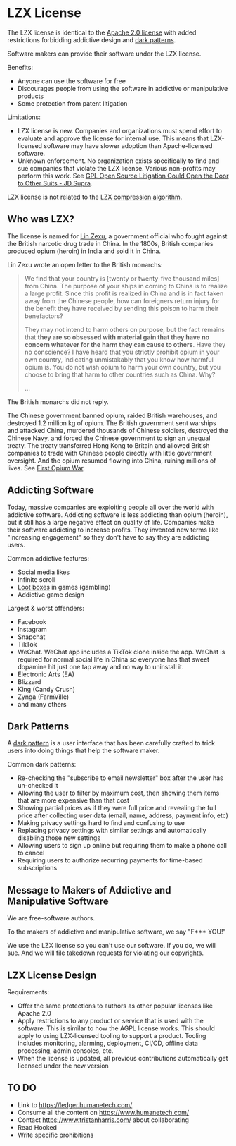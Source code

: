 # LZX License

The LZX license is identical to the [Apache 2.0 license](https://www.apache.org/licenses/LICENSE-2.0.html)
with added restrictions forbidding addictive design and
[dark patterns](https://en.wikipedia.org/wiki/Dark_pattern).

Software makers can provide their software under the LZX license.

Benefits:
- Anyone can use the software for free
- Discourages people from using the software in addictive or manipulative products
- Some protection from patent litigation

Limitations:
- LZX license is new.
  Companies and organizations must spend effort to evaluate and approve the
  license for internal use.  This means that LZX-licensed software may have
  slower adoption than Apache-licensed software.
- Unknown enforcement.
  No organization exists specifically to find and sue companies that violate the LZX license.
  Various non-profits may perform this work.
  See [GPL Open Source Litigation Could Open the Door to Other Suits - JD Supra](https://www.jdsupra.com/legalnews/gpl-open-source-litigation-could-open-9594215/).

LZX license is not related to the [LZX compression algorithm](https://en.wikipedia.org/wiki/LZX).

## Who was LZX?

The license is named for [Lin Zexu](https://en.wikipedia.org/wiki/Lin_Zexu),
a government official who fought against the British narcotic drug trade in China.
In the 1800s, British companies produced opium (heroin) in India and sold it in China.

Lin Zexu wrote an open letter to the British monarchs:

> We find that your country is [twenty or twenty-five thousand miles] from China.
> The purpose of your ships in coming to China is to realize a large profit.
> Since this profit is realized in China and is in fact taken away from the
> Chinese people, how can foreigners return injury for the benefit they have
> received by sending this poison to harm their benefactors?
> 
> They may not intend to harm others on purpose, but the fact remains that
> **they are so obsessed with material gain that they have no concern whatever
> for the harm they can cause to others**. Have they no conscience?
> I have heard that you strictly prohibit opium in your own country,
> indicating unmistakably that you know how harmful opium is.
> You do not wish opium to harm your own country, but you choose to bring
> that harm to other countries such as China. Why? 
> 
> ...

The British monarchs did not reply.

The Chinese government banned opium, raided British warehouses,
and destroyed 1.2 million kg of opium.
The British government sent warships and attacked China,
murdered thousands of Chinese soldiers, destroyed the Chinese Navy,
and forced the Chinese government to sign an unequal treaty.
The treaty transferred Hong Kong to Britain and allowed British companies
to trade with Chinese people directly with little government oversight.
And the opium resumed flowing into China, ruining millions of lives.
See [First Opium War](https://en.wikipedia.org/wiki/First_Opium_War).

## Addicting Software
Today, massive companies are exploiting people all over the world with addictive software.
Addicting software is less addicting than opium (heroin),
but it still has a large negative effect on quality of life.
Companies make their software addicting to increase profits.
They invented new terms like "increasing engagement" so they don't have to say they are
addicting users.

Common addictive features:
- Social media likes
- Infinite scroll
- [Loot boxes](https://www.tomsguide.com/us/what-are-loot-boxes-microtransactions,news-26161.html) in games (gambling)
- Addictive game design

Largest & worst offenders:
- Facebook
- Instagram
- Snapchat
- TikTok
- WeChat.  WeChat app includes a TikTok clone inside the app.
  WeChat is required for normal social life in China so everyone
  has that sweet dopamine hit just one tap away and no way to uninstall it.
- Electronic Arts (EA)
- Blizzard
- King (Candy Crush)
- Zynga (FarmVille)
- and many others

## Dark Patterns
A [dark pattern](https://en.wikipedia.org/wiki/Dark_pattern)
is a user interface that has been carefully crafted to trick users into doing things
that help the software maker.

Common dark patterns:
- Re-checking the "subscribe to email newsletter" box after the user has un-checked it
- Allowing the user to filter by maximum cost, then showing them items that
  are more expensive than that cost
- Showing partial prices as if they were full price and revealing the full
  price after collecting user data (email, name, address, payment info, etc)
- Making privacy settings hard to find and confusing to use
- Replacing privacy settings with similar settings and automatically disabling those new settings
- Allowing users to sign up online but requiring them to make a phone call to cancel
- Requiring users to authorize recurring payments for time-based subscriptions

## Message to Makers of Addictive and Manipulative Software
We are free-software authors.

To the makers of addictive and manipulative software, we say "F*** YOU!"

We use the LZX license so you can't use our software.
If you do, we will sue.
And we will file takedown requests for violating our copyrights.

## LZX License Design
Requirements:
- Offer the same protections to authors as other popular licenses like Apache 2.0
- Apply restrictions to any product or service that is used with the software.
  This is similar to how the AGPL license works. 
  This should apply to using LZX-licensed tooling to support a product.
  Tooling includes monitoring, alarming, deployment, CI/CD, offline data processing, admin consoles, etc.
- When the license is updated, all previous contributions automatically get licensed under the new version

## TO DO
- Link to https://ledger.humanetech.com/
- Consume all the content on https://www.humanetech.com/
- Contact https://www.tristanharris.com/ about collaborating
- Read Hooked
- Write specific prohibitions
